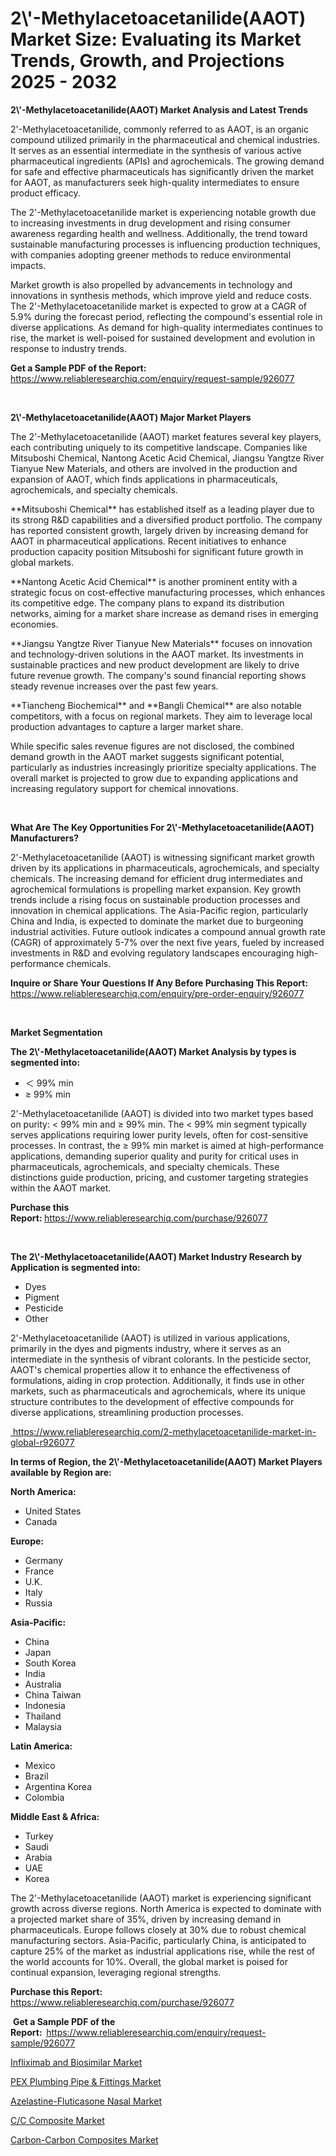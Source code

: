 <p><h1>2\'-Methylacetoacetanilide(AAOT) Market Size: Evaluating its Market Trends, Growth, and Projections 2025 - 2032</h1></p><p><strong>2\'-Methylacetoacetanilide(AAOT) Market Analysis and Latest Trends</strong></p>
<p><p>2'-Methylacetoacetanilide, commonly referred to as AAOT, is an organic compound utilized primarily in the pharmaceutical and chemical industries. It serves as an essential intermediate in the synthesis of various active pharmaceutical ingredients (APIs) and agrochemicals. The growing demand for safe and effective pharmaceuticals has significantly driven the market for AAOT, as manufacturers seek high-quality intermediates to ensure product efficacy.</p><p>The 2'-Methylacetoacetanilide market is experiencing notable growth due to increasing investments in drug development and rising consumer awareness regarding health and wellness. Additionally, the trend toward sustainable manufacturing processes is influencing production techniques, with companies adopting greener methods to reduce environmental impacts. </p><p>Market growth is also propelled by advancements in technology and innovations in synthesis methods, which improve yield and reduce costs. The 2'-Methylacetoacetanilide market is expected to grow at a CAGR of 5.9% during the forecast period, reflecting the compound's essential role in diverse applications. As demand for high-quality intermediates continues to rise, the market is well-poised for sustained development and evolution in response to industry trends.</p></p>
<p><strong>Get a Sample PDF of the Report:&nbsp;</strong> <a href="https://www.reliableresearchiq.com/enquiry/request-sample/926077?utm_campaign=1876&utm_medium=2&utm_source=Github&utm_content=ia&utm_term=24032025&utm_id=2-methylacetoacetanilideaaot">https://www.reliableresearchiq.com/enquiry/request-sample/926077</a></p>
<p>&nbsp;</p>
<p><strong>2\'-Methylacetoacetanilide(AAOT) Major Market Players</strong></p>
<p><p>The 2'-Methylacetoacetanilide (AAOT) market features several key players, each contributing uniquely to its competitive landscape. Companies like Mitsuboshi Chemical, Nantong Acetic Acid Chemical, Jiangsu Yangtze River Tianyue New Materials, and others are involved in the production and expansion of AAOT, which finds applications in pharmaceuticals, agrochemicals, and specialty chemicals.</p><p>**Mitsuboshi Chemical** has established itself as a leading player due to its strong R&D capabilities and a diversified product portfolio. The company has reported consistent growth, largely driven by increasing demand for AAOT in pharmaceutical applications. Recent initiatives to enhance production capacity position Mitsuboshi for significant future growth in global markets.</p><p>**Nantong Acetic Acid Chemical** is another prominent entity with a strategic focus on cost-effective manufacturing processes, which enhances its competitive edge. The company plans to expand its distribution networks, aiming for a market share increase as demand rises in emerging economies. </p><p>**Jiangsu Yangtze River Tianyue New Materials** focuses on innovation and technology-driven solutions in the AAOT market. Its investments in sustainable practices and new product development are likely to drive future revenue growth. The company's sound financial reporting shows steady revenue increases over the past few years.</p><p>**Tiancheng Biochemical** and **Bangli Chemical** are also notable competitors, with a focus on regional markets. They aim to leverage local production advantages to capture a larger market share.</p><p>While specific sales revenue figures are not disclosed, the combined demand growth in the AAOT market suggests significant potential, particularly as industries increasingly prioritize specialty applications. The overall market is projected to grow due to expanding applications and increasing regulatory support for chemical innovations.</p></p>
<p>&nbsp;</p>
<p><strong>What Are The Key Opportunities For 2\'-Methylacetoacetanilide(AAOT) Manufacturers?</strong></p>
<p><p>2'-Methylacetoacetanilide (AAOT) is witnessing significant market growth driven by its applications in pharmaceuticals, agrochemicals, and specialty chemicals. The increasing demand for efficient drug intermediates and agrochemical formulations is propelling market expansion. Key growth trends include a rising focus on sustainable production processes and innovation in chemical applications. The Asia-Pacific region, particularly China and India, is expected to dominate the market due to burgeoning industrial activities. Future outlook indicates a compound annual growth rate (CAGR) of approximately 5-7% over the next five years, fueled by increased investments in R&D and evolving regulatory landscapes encouraging high-performance chemicals.</p></p>
<p><strong>Inquire or Share Your Questions If Any Before Purchasing This Report:</strong> <a href="https://www.reliableresearchiq.com/enquiry/pre-order-enquiry/926077?utm_campaign=1876&utm_medium=2&utm_source=Github&utm_content=ia&utm_term=24032025&utm_id=2-methylacetoacetanilideaaot">https://www.reliableresearchiq.com/enquiry/pre-order-enquiry/926077</a></p>
<p>&nbsp;</p>
<p><strong>Market Segmentation</strong></p>
<p><strong>The 2\'-Methylacetoacetanilide(AAOT) Market Analysis by types is segmented into:</strong></p>
<p><ul><li>＜ 99% min</li><li>≥ 99% min</li></ul></p>
<p><p>2'-Methylacetoacetanilide (AAOT) is divided into two market types based on purity: < 99% min and ≥ 99% min. The < 99% min segment typically serves applications requiring lower purity levels, often for cost-sensitive processes. In contrast, the ≥ 99% min market is aimed at high-performance applications, demanding superior quality and purity for critical uses in pharmaceuticals, agrochemicals, and specialty chemicals. These distinctions guide production, pricing, and customer targeting strategies within the AAOT market.</p></p>
<p><strong>Purchase this Report:&nbsp;</strong><a href="https://www.reliableresearchiq.com/purchase/926077?utm_campaign=1876&utm_medium=2&utm_source=Github&utm_content=ia&utm_term=24032025&utm_id=2-methylacetoacetanilideaaot">https://www.reliableresearchiq.com/purchase/926077</a></p>
<p>&nbsp;</p>
<p><strong>The 2\'-Methylacetoacetanilide(AAOT) Market Industry Research by Application is segmented into:</strong></p>
<p><ul><li>Dyes</li><li>Pigment</li><li>Pesticide</li><li>Other</li></ul></p>
<p><p>2'-Methylacetoacetanilide (AAOT) is utilized in various applications, primarily in the dyes and pigments industry, where it serves as an intermediate in the synthesis of vibrant colorants. In the pesticide sector, AAOT's chemical properties allow it to enhance the effectiveness of formulations, aiding in crop protection. Additionally, it finds use in other markets, such as pharmaceuticals and agrochemicals, where its unique structure contributes to the development of effective compounds for diverse applications, streamlining production processes.</p></p>
<p><a href="https://www.reliableresearchiq.com/2-methylacetoacetanilide-market-in-global-r926077?utm_campaign=1876&utm_medium=2&utm_source=Github&utm_content=ia&utm_term=24032025&utm_id=2-methylacetoacetanilideaaot">&nbsp;https://www.reliableresearchiq.com/2-methylacetoacetanilide-market-in-global-r926077</a></p>
<p><strong>In terms of Region, the 2\'-Methylacetoacetanilide(AAOT) Market Players available by Region are:</strong></p>
<p>
    <p> <strong> North America: </strong>
        <ul>
            <li>United States</li>
            <li>Canada</li>
        </ul>
        </p> 
    <p> <strong> Europe: </strong>
        <ul>
            <li>Germany</li>
            <li>France</li>
            <li>U.K.</li>
            <li>Italy</li>
            <li>Russia</li>
        </ul>
        </p> 
    <p> <strong> Asia-Pacific: </strong>
        <ul>
            <li>China</li>
            <li>Japan</li>
            <li>South Korea</li>
            <li>India</li>
            <li>Australia</li>
            <li>China Taiwan</li>
            <li>Indonesia</li>
            <li>Thailand</li>
            <li>Malaysia</li>
        </ul>
        </p> 
    <p> <strong> Latin America: </strong>
        <ul>
            <li>Mexico</li>
            <li>Brazil</li>
            <li>Argentina Korea</li>
            <li>Colombia</li>
        </ul>
        </p> 
    <p> <strong> Middle East & Africa: </strong>
        <ul>
            <li>Turkey</li>
            <li>Saudi</li>
            <li>Arabia</li>
            <li>UAE</li>
            <li>Korea</li>
        </ul>
    </p>
    </p>
<p><p>The 2'-Methylacetoacetanilide (AAOT) market is experiencing significant growth across diverse regions. North America is expected to dominate with a projected market share of 35%, driven by increasing demand in pharmaceuticals. Europe follows closely at 30% due to robust chemical manufacturing sectors. Asia-Pacific, particularly China, is anticipated to capture 25% of the market as industrial applications rise, while the rest of the world accounts for 10%. Overall, the global market is poised for continual expansion, leveraging regional strengths.</p></p>
<p><strong>Purchase this Report: </strong><a href="https://www.reliableresearchiq.com/purchase/926077?utm_campaign=1876&utm_medium=2&utm_source=Github&utm_content=ia&utm_term=24032025&utm_id=2-methylacetoacetanilideaaot">https://www.reliableresearchiq.com/purchase/926077</a></p>
<p>&nbsp;<strong>Get a Sample PDF of the Report:&nbsp;&nbsp;</strong><a href="https://www.reliableresearchiq.com/enquiry/request-sample/926077?utm_campaign=1876&utm_medium=2&utm_source=Github&utm_content=ia&utm_term=24032025&utm_id=2-methylacetoacetanilideaaot">https://www.reliableresearchiq.com/enquiry/request-sample/926077</a></p>
<p><strong></strong></p>
<p><p><a href="https://github.com/habyoneub/Market-Research-Report-List-1/blob/main/infliximab-and-biosimilar-market.md?utm_campaign=1876&utm_medium=2&utm_source=Github&utm_content=ia&utm_term=24032025&utm_id=2-methylacetoacetanilideaaot">Infliximab and Biosimilar Market</a></p><p><a href="https://github.com/iontahoehlct/Market-Research-Report-List-1/blob/main/pex-plumbing-pipe-fittings-market.md?utm_campaign=1876&utm_medium=2&utm_source=Github&utm_content=ia&utm_term=24032025&utm_id=2-methylacetoacetanilideaaot">PEX Plumbing Pipe & Fittings Market</a></p><p><a href="https://github.com/kemauteve/Market-Research-Report-List-1/blob/main/azelastine-fluticasone-nasal-market.md?utm_campaign=1876&utm_medium=2&utm_source=Github&utm_content=ia&utm_term=24032025&utm_id=2-methylacetoacetanilideaaot">Azelastine-Fluticasone Nasal Market</a></p><p><a href="https://github.com/drissahrouk/Market-Research-Report-List-1/blob/main/cc-composite-market.md?utm_campaign=1876&utm_medium=2&utm_source=Github&utm_content=ia&utm_term=24032025&utm_id=2-methylacetoacetanilideaaot">C/C Composite Market</a></p><p><a href="https://github.com/nxauwedaroui2/Market-Research-Report-List-1/blob/main/carbon-carbon-composites-market.md?utm_campaign=1876&utm_medium=2&utm_source=Github&utm_content=ia&utm_term=24032025&utm_id=2-methylacetoacetanilideaaot">Carbon-Carbon Composites Market</a></p></p>